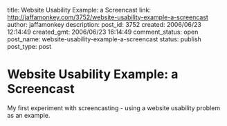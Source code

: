 title: Website Usability Example: a Screencast
link: http://jaffamonkey.com/3752/website-usability-example-a-screencast
author: jaffamonkey
description: 
post_id: 3752
created: 2006/06/23 12:14:49
created_gmt: 2006/06/23 16:14:49
comment_status: open
post_name: website-usability-example-a-screencast
status: publish
post_type: post

# Website Usability Example: a Screencast

My first experiment with screencasting - using a website usability problem as an example.